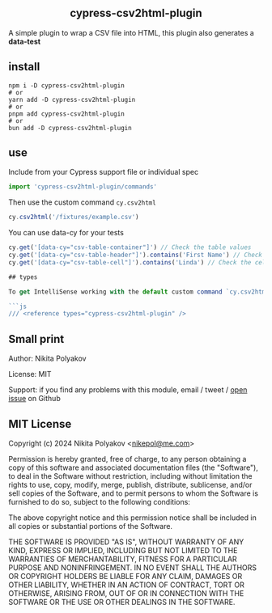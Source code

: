 <h2 align=center> cypress-csv2html-plugin </h2>
<p align="center">

A simple plugin to wrap a CSV file into HTML, this plugin also generates a **data-test**

## install

```
npm i -D cypress-csv2html-plugin
# or
yarn add -D cypress-csv2html-plugin
# or
pnpm add cypress-csv2html-plugin
# or
bun add -D cypress-csv2html-plugin
```

## use
Include from your Cypress support file or individual spec

```js
import 'cypress-csv2html-plugin/commands'
```

Then use the custom command `cy.csv2html`

```js
cy.csv2html('/fixtures/example.csv')
```
You can use data-cy for your tests

```js
cy.get('[data-cy="csv-table-container"]') // Check the table values
cy.get('[data-cy="csv-table-header"]').contains('First Name') // Check the header values
cy.get('[data-cy="csv-table-cell"]').contains('Linda') // Check the cell value

## types

To get IntelliSense working with the default custom command `cy.csv2html` include in your specs

```js
/// <reference types="cypress-csv2html-plugin" />
```

## Small print

Author: Nikita Polyakov

License: MIT

Support: if you find any problems with this module, email / tweet /
[open issue](https://github.com/nikepol/cypress-csv2html-plugin) on Github

## MIT License

Copyright (c) 2024 Nikita Polyakov &lt;nikepol@me.com&gt;

Permission is hereby granted, free of charge, to any person
obtaining a copy of this software and associated documentation
files (the "Software"), to deal in the Software without
restriction, including without limitation the rights to use,
copy, modify, merge, publish, distribute, sublicense, and/or sell
copies of the Software, and to permit persons to whom the
Software is furnished to do so, subject to the following
conditions:

The above copyright notice and this permission notice shall be
included in all copies or substantial portions of the Software.

THE SOFTWARE IS PROVIDED "AS IS", WITHOUT WARRANTY OF ANY KIND,
EXPRESS OR IMPLIED, INCLUDING BUT NOT LIMITED TO THE WARRANTIES
OF MERCHANTABILITY, FITNESS FOR A PARTICULAR PURPOSE AND
NONINFRINGEMENT. IN NO EVENT SHALL THE AUTHORS OR COPYRIGHT
HOLDERS BE LIABLE FOR ANY CLAIM, DAMAGES OR OTHER LIABILITY,
WHETHER IN AN ACTION OF CONTRACT, TORT OR OTHERWISE, ARISING
FROM, OUT OF OR IN CONNECTION WITH THE SOFTWARE OR THE USE OR
OTHER DEALINGS IN THE SOFTWARE.
